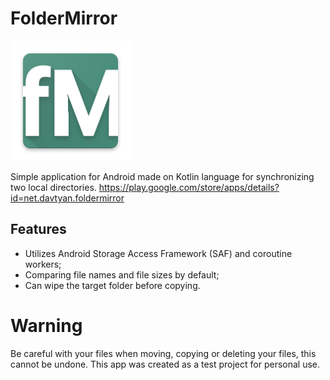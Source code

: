 # FolderMirror
![](https://github.com/mr-davtyan/FolderMirror/blob/master/app/src/main/res/mipmap-xxxhdpi/ic_launcher_my_green.png?raw=true)

Simple application for Android made on Kotlin language for synchronizing two local directories.
https://play.google.com/store/apps/details?id=net.davtyan.foldermirror

## Features

- Utilizes Android Storage Access Framework (SAF) and coroutine workers;
- Comparing file names and file sizes by default;
- Can wipe the target folder before copying.

# Warning

Be careful with your files when moving, copying or deleting your files, this cannot be undone.
This app was created as a test project for personal use.

